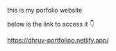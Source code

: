 this is my porfolio website

below is the link to access it 👇

https://dhruv-portfolioo.netlify.app/
